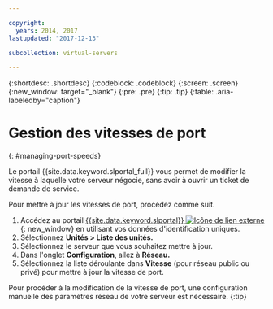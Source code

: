 ```yaml
---

copyright:
  years: 2014, 2017
lastupdated: "2017-12-13"

subcollection: virtual-servers

---
```


{:shortdesc: .shortdesc}
{:codeblock: .codeblock}
{:screen: .screen}
{:new_window: target="_blank"}
{:pre: .pre}
{:tip: .tip}
{:table: .aria-labeledby="caption"}

# Gestion des vitesses de port
{: #managing-port-speeds}

Le portail {{site.data.keyword.slportal_full}} vous permet de modifier la vitesse à laquelle votre serveur négocie, sans avoir à ouvrir un ticket de demande de service.

Pour mettre à jour les vitesses de port, procédez comme suit.

1. Accédez au portail [{{site.data.keyword.slportal}} ![Icône de lien externe](../icons/launch-glyph.svg "Icône de lien externe")](https://control.softlayer.com/){: new_window} en utilisant vos données d'identification uniques.
2. Sélectionnez **Unités > Liste des unités.**
3. Sélectionnez le serveur que vous souhaitez mettre à jour.
4. Dans l'onglet **Configuration**, allez à **Réseau.**
5. Sélectionnez la liste déroulante dans **Vitesse** (pour réseau public ou privé) pour mettre à jour la vitesse de port.

Pour procéder à la modification de la vitesse de port, une configuration manuelle des paramètres réseau de votre serveur est nécessaire.
{:tip}
